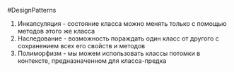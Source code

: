 #DesignPatterns 

1. Инкапсуляция - состояние класса можно менять только с помощью методов этого же класса
2. Наследование - возможность пораждать один класс от другого с сохранением всех его свойств и методов
3. Полиморфизм - мы можем использовать классы потомки в контексте, предназначенном для класса-предка